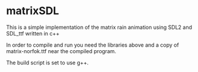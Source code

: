 # matrixSDL

This is a simple implementation of the matrix rain animation using SDL2 and SDL_ttf written in c++

In order to compile and run you need the libraries above and a copy of matrix-norfok.ttf near the compiled program.

The build script is set to use g++.
